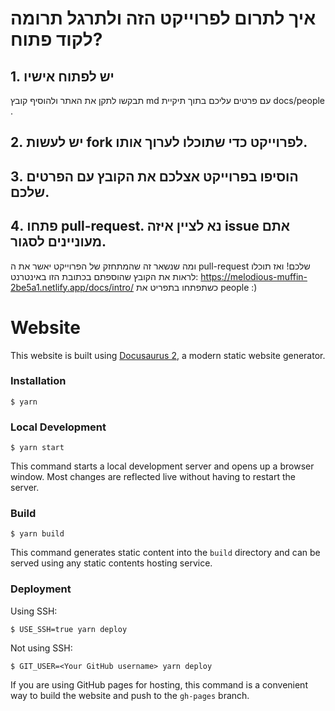 # איך לתרום לפרוייקט הזה ולתרגל תרומה לקוד פתוח?
## 1. יש לפתוח אישיו
תבקשו לתקן את האתר ולהוסיף קובץ md עם פרטים עליכם בתוך תיקיית docs/people .
## 2. יש לעשות fork לפרוייקט כדי שתוכלו לערוך אותו.
## 3. הוסיפו בפרוייקט אצלכם את הקובץ עם הפרטים שלכם.
## 4. פתחו pull-request. נא לציין איזה issue אתם מעוניינים לסגור.

ומה שנשאר זה שהמתחזק של הפרוייקט יאשר את ה pull-request שלכם!
ואז תוכלו לראות את הקובץ שהוספתם בכתובת הזו באינטרנט:
https://melodious-muffin-2be5a1.netlify.app/docs/intro/
כשתפתחו בתפריט את people :)


# Website

This website is built using [Docusaurus 2](https://docusaurus.io/), a modern static website generator.

### Installation

```
$ yarn
```

### Local Development

```
$ yarn start
```

This command starts a local development server and opens up a browser window. Most changes are reflected live without having to restart the server.

### Build

```
$ yarn build
```

This command generates static content into the `build` directory and can be served using any static contents hosting service.

### Deployment

Using SSH:

```
$ USE_SSH=true yarn deploy
```

Not using SSH:

```
$ GIT_USER=<Your GitHub username> yarn deploy
```

If you are using GitHub pages for hosting, this command is a convenient way to build the website and push to the `gh-pages` branch.

